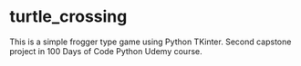 # turtle_crossing
This is a simple frogger type game using Python TKinter.
Second capstone project in 100 Days of Code Python Udemy course.

